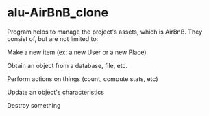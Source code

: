 # alu-AirBnB_clone

Program helps to manage the project's assets, which is AirBnB. They consist of, but are not limited to:

Make a new item (ex: a new User or a new Place)

Obtain an object from a database, file, etc.

Perform actions on things (count, compute stats, etc)

Update an object's characteristics

Destroy something
